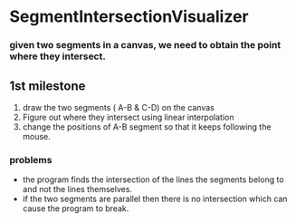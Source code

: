 # SegmentIntersectionVisualizer
### given two segments in a canvas, we need to obtain the point where they intersect. 

## 1st milestone 
1. draw the two segments ( A-B & C-D) on the canvas
2. Figure out where they intersect using linear interpolation 
3. change the positions of A-B segment so that it keeps following the mouse. 
### problems 
* the program finds the intersection of the lines the segments belong to and not the lines themselves.
* if the two segments are parallel then there is no intersection which can cause the program to break. 
